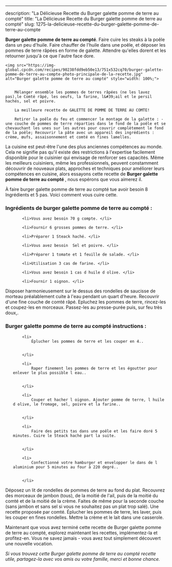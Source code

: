 ---
description: "La Délicieuse Recette du Burger galette pomme de terre au compté"
title: "La Délicieuse Recette du Burger galette pomme de terre au compté"
slug: 1275-la-delicieuse-recette-du-burger-galette-pomme-de-terre-au-compte

<p>
	<strong>Burger galette pomme de terre au compté</strong>. 
	Faire cuire les steaks à la poêle dans un peu d&#39;huile. Faire chauffer de l&#39;huile dans une poêle, et déposer les pommes de terre râpées en forme de galette. Attendre qu&#39;elles dorent et les retourner jusqu&#39;à ce que l&#39;autre face dore.
</p>
<p>
	
	<img src="https://img-global.cpcdn.com/recipes/90238fdd9eb50e13/751x532cq70/burger-galette-pomme-de-terre-au-compte-photo-principale-de-la-recette.jpg" alt="Burger galette pomme de terre au compté" style="width: 100%;">
	
	
		Mélanger ensemble les pommes de terres râpées (ne les lavez pas),le Comté râpé, les oeufs, la farine, l&#39;ail et le persil hachés, sel et poivre.
	
		La meilleure recette de GALETTE DE POMME DE TERRE AU COMTE!
	
		Retirer la poêle du feu et commencer le montage de la galette : - une couche de pommes de terre réparties dans le fond de la poêle et se chevauchant les unes sur les autres pour couvrir complètement le fond de la poêle; Recouvrir la pâte avec un appareil des ingrédients : crème, œufs, assaisonnement et comté en fines lamelles.
	
</p>

La cuisine est peut-être l'une des plus anciennes compétences au monde. Cela ne signifie pas qu'il existe des restrictions à l'expertise facilement disponible pour le cuisinier qui envisage de renforcer ses capacités. Même les meilleurs cuisiniers, même les professionnels, peuvent constamment découvrir de nouveaux plats, approches et techniques pour améliorer leurs compétences en cuisine, alors essayons cette recette de <strong> Burger galette pomme de terre au compté </strong>, nous espérons que vous aimerez il.

<!--inarticleads1-->

À faire burger galette pomme de terre au compté tue avoir besoin 8 Ingrédients et 5 pas. Voici comment vous cuire cette.

<h3>Ingrédients de burger galette pomme de terre au compté :</h3>

<ol>
	
		<li>Vous avez besoin 70 g compte. </li>
	
		<li>Fournir 6 grosses pommes de terre. </li>
	
		<li>Préparer 1 Steack haché. </li>
	
		<li>Vous avez besoin  Sel et poivre. </li>
	
		<li>Préparer 1 tomate et 1 feuille de salade. </li>
	
		<li>Utilisation 3 cas de farine. </li>
	
		<li>Vous avez besoin 1 cas d huile d olive. </li>
	
		<li>Fournir 1 oignon. </li>
	
</ol>

Disposer harmonieusement sur le dessus des rondelles de saucisse de morteau préalablement cuite à l&#39;eau pendant un quart d&#39;heure. Recouvrir d&#39;une fine couche de comté râpé. Epluchez les pommes de terre, rincez-les et coupez-les en morceaux. Passez-les au presse-purée puis, sur feu très doux,. 

<!--inarticleads2-->

<h3>Burger galette pomme de terre au compté instructions :</h3>

<ol>
	
		<li>
			Éplucher les pommes de terre et les couper en 4..
			
			
		</li>
	
		<li>
			Raper finement les pommes de terre et les égoutter pour enlever le plus possible l eau..
			
			
		</li>
	
		<li>
			Couper et hacher l oignon. Ajouter pomme de terre, l huile d olive, le fromage, sel, poivre et la farine..
			
			
		</li>
	
		<li>
			Faire des petits tas dans une poêle et les faire doré 5 minutes. Cuire le Steack haché part la suite.
			
			
		</li>
	
		<li>
			Confectionné votre hamburger et envelopper le dans de l aluminium pour 5 minutes au four à 220 degré..
			
			
		</li>
	
</ol>

Déposez un lit de rondelles de pommes de terre au fond du plat. Recouvrez des morceaux de jambon (tous), de la moitié de l&#39;ail, puis de la moitié du comté et de la moitié de la crème. Faites de même pour la seconde couche (sans jambon et sans sel si vous ne souhaitez pas un plat trop salé). Une recette proposée par comté. Éplucher les pommes de terre, les laver, puis les couper en fines rondelles. Mettre la crème et le lait dans une casserole. 

<!--inarticleads1-->

<p>
Maintenant que vous avez terminé cette recette de Burger galette pomme de terre au compté, explorez maintenant les recettes, implémentez-la et profitez-en. Vous ne savez jamais - vous avez tout simplement découvert une nouvelle vocation.
</p>

<p>
<i>Si vous trouvez cette Burger galette pomme de terre au compté recette utile, partagez-la avec vos amis ou votre famille, merci et bonne chance.</i>
</p>
